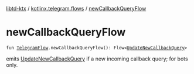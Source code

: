 [libtd-ktx](../index.md) / [kotlinx.telegram.flows](index.md) / [newCallbackQueryFlow](./new-callback-query-flow.md)

# newCallbackQueryFlow

`fun `[`TelegramFlow`](../kotlinx.telegram.core/-telegram-flow/index.md)`.newCallbackQueryFlow(): Flow<`[`UpdateNewCallbackQuery`](https://tdlibx.github.io/td/docs/org/drinkless/td/libcore/telegram/TdApi/UpdateNewCallbackQuery.html)`>`

emits [UpdateNewCallbackQuery](https://tdlibx.github.io/td/docs/org/drinkless/td/libcore/telegram/TdApi/UpdateNewCallbackQuery.html) if a new incoming callback query; for bots only.

